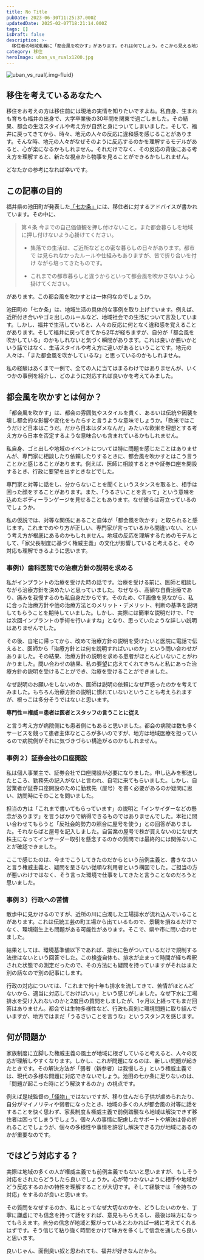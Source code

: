 ```yaml
---
title: No Title
pubDate: 2023-06-30T11:25:37.000Z
updatedDate: 2025-02-07T18:21:14.000Z
tags: []
isDraft: false
description: >-
  移住者の地域軋轢に「都会風を吹かす」があります。それは何でしょう。そこから見える地方の権威主義と前例主義が新たな問題解決に対応できないことをこの記事では指摘しています。地域の特性を知れば無用な軋轢を防ぐだけでなく信念を持って謙虚に対応すれば味方なってもらえるでしょう。
category: 移住
heroImage: uban_vs_rualx1200.jpg
---
```



![uban_vs_rual](https://object-storage.tyo2.conoha.io/v1/nc_.../blog-astro-assets/uban_vs_rualx1200.jpg){.img-fluid}

## 移住を考えているあなたへ


移住をお考えの方は移住前には現地の実情を知りたいですよね。私自身、生まれも育ちも福井の出身で、大学卒業後の30年間を関東で過ごしました。その結果、都会の生活スタイルや考え方が自然と身についてしまいました。そして、福井に戻ってきてから、時々、地元の人々の反応に違和感を感じることがあります。そんな時、地元の人々がなぜそのように反応するのかを理解するモデルがあると、心が楽になるかもしれません。それだけでなく、その反応の背後にある考え方を理解すると、新たな視点から物事を見ることができるかもしれません。

どなたかの参考になれば幸いです。



## この記事の目的

福井県の池田町が発表した[「七か条」](https://www.town.ikeda.fukui.jp/pick/pickjukyo/p002780_d/fil/nanakajou.pdf)には、移住者に対するアドバイスが書かれています。その中に、

> 第４条 今までの自己価値観を押し付けないこと。また都会暮らしを地域に押し付けないよう心掛けてください。 
>
> - 集落での生活は、ご近所などとの密な暮らしの日々があります。都市で は見られなかったルールや仕組みもありますが、皆で折り合いを付け ながら培ってきたものです。
>
> - これまでの都市暮らしと違うからといって都会風を吹かさないよう心 掛けてください。 



があります。この都会風を吹かすとは一体何なのでしょうか。

池田町の「七か条」は、地域生活の具体的な事例を取り上げています。例えば、近所付き合いやゴミ出しのルールなど、地域社会での生活について言及しています。しかし、福井で生活していると、人々の反応に何となく違和感を覚えることがあります。そして福井に戻ってきてから2年が経ちますが、自分が「都会風を吹かしている」のかもしれないと気づく瞬間があります。これは良いか悪いかという話ではなく、生活スタイルや考え方に違いがあるということです。地元の人々は、「また都会風を吹かしているな」と思っているのかもしれません。

私の経験はあくまで一例で、全ての人に当てはまるわけではありませんが、いくつかの事例を紹介し、どのように対応すれば良いかを考えてみました。



## 都会風を吹かすとは何か？

「都会風を吹かす」は、都会の雰囲気やスタイルを貫く、あるいは伝統や因襲を壊し都会的な影響や変化をもたらすと言うような意味でしょうか。「欧米ではこうだけど日本はこうだ。だから日本はダメなんだ」みたいな欧米を理想とする考え方から日本を否定するような意味合いも含まれているかもしれません。

私自身、ゴミ出しや地域のイベントについては特に問題を感じたことはありませんが、専門家に相談したり依頼したりするときに、都会風を吹かすとはこう言うことかと感じることがあります。例えば、医師に相談するときや証券口座を開設するとき、行政に要望を出すときなどでした。

専門家と対等に話をし、分からないことを聞くというスタンスを取ると、相手は困った顔をすることがあります。また、「うるさいことを言って」という意味を込めたボディーランゲージを見せることもあります。なぜ彼らは苛立っているのでしょうか。

私の仮説では、対等な関係にあること自体が「都会風を吹かす」と取られると感じます。これまでのやり方が正しい、専門家が言っているから間違いない、という考え方が根底にあるのかもしれません。地域の反応を理解するためのモデルとして、「家父長制度に基づく権威主義」の文化が影響していると考えると、その対応も理解できるように思います。



### 事例1）歯科医院での治療方針の説明を求める

私がインプラントの治療を受けた時の話です。治療を受ける前に、医師と相談しながら治療方針を決めたいと思っていました。なぜなら、高額な自費治療であり、痛みを我慢するのも私自身だからです。そのため、CT画像を見ながら、私に合った治療方針や他の治療方法とのメリット・デメリット、判断の基準を説明してもらうことを期待していました。しかし、実際には簡単な説明だけで、「では次回インプラントの手術を行いますね」となり、思っていたような詳しい説明はありませんでした。

その後、自宅に帰ってから、改めて治療方針の説明を受けたいと医院に電話で伝えると、医師から「治療方針とは何を説明すればいいのか」という問い合わせがありました。その結果、治療方針の説明を求める患者がほとんどいないことがわかりました。問い合わせの結果、私の要望に応えてくれてきちんと私にあった治療方針の説明を受けることができ、治療を受けることができました。

なぜ説明のお願いをしないのか、医師は説明の依頼になぜ戸惑ったのかを考えてみました。もちろん治療方針の説明に慣れていないということも考えられますが、根っこは多分そうではないと思います。

**専門性＝権威＝患者は医者とスタッフの言うことに従え**

と言う考え方が病院側にも患者側にもあると思いました。都会の病院は数も多くサービスを競って患者主体なところが多いのですが、地方は地域医療を担っているので病院側がそれに気づきづらい構造がるのかもしれません。



### 事例２）証券会社の口座開設

私は個人事業主で、証券会社で口座開設が必要になりました。申し込みを郵送したところ、勤務先の記入がないと言われ、自宅に来てもらいました。しかし、自営業者が証券口座開設のために勤務先（屋号）を書く必要があるのか疑問に思い、訪問時にそのことを問いました。

担当の方は「これまで書いてもらっています」の説明と「インサイダーなどの懸念があります」を言うばかりで納得できるものではありませんでした。本社に問い合わせてもらうと「反社会的勢力の照合に屋号を使う」との回答がありました。それならばと屋号を記入しました。自営業の屋号で株が買えないのになぜ大株主になってインサーダー取引を懸念するのかの質問では最終的には関係ないことが確認できました。

ここで感じたのは、今までこうしてきたのだからという前例主義と、書きなさいと言う権威主義と、疑問を呈さない従順な利用者という構図でした。ご担当の方が悪いわけではなく、そう言った環境で仕事をしてきたと言うことなのだろうと思いました。



### 事例３）行政への苦情

散歩中に見かけるのですが、近所の川に白濁した工場排水が流れ込んでいることがあります。これは伝統工芸の町工場から出ているもので、景観を損ねるだけでなく、環境衛生上も問題がある可能性があります。そこで、県や市に問い合わせました。

結果としては、環境基準値以下であれば、排水に色がついているだけで規制する法律はないという回答でした。この検査自体も、排水が止まって時間が経ち希釈された状態での測定だったので、その方法にも疑問を持っていますがそれはまた別の話なので別の記事にします。

行政の対応については、「これまで何十年も排水を流してきて、苦情がほとんどないから、適当に対応しておけばいい」という感じがしました。なぜ下水に工場排水を受け入れないのかと2度目の質問をしましたが、1ヶ月以上経ってもまだ回答はありません。都会では生物多様性など、行政も真剣に環境問題に取り組んでいますが、地方ではまだ「うるさいことを言うな」というスタンスを感じます。



## 何が問題か

家族制度に立脚した権威主義の風土が地域に根ざしていると考えると、人々の反応が理解しやすくなります。しかし、これが問題になるのは、新しい問題が起きたときです。その解決方法が「弱者（新参者）は我慢しろ」という権威主義では、現代の多様な問題に対応できないでしょう。池田の七か条に足りないのは、「問題が起こった時にどう解決するのか」の視点です。

例えば是枝監督の[「怪物」](/cgi/blog_single-post.cgi?post=BB53D62A27ED47C291C0818379831FE0)ではないですが、移り住んだら子供が虐められたり、自分がマイノリティや弱者になったとき、地域の多くの人が都会風の対等に話をすることを快く思わず、家長制度＆権威主義で前例踏襲なら地域は解決できず移住者は困ってしまうでしょう。個々人の事情に配慮したサポートや解決は骨の折れることでしょうが、個々の多様性や事情を許容し解決できる力が地域にあるのかが重要なのです。



## ではどう対応する？

実際は地域の多くの人が権威主義でも前例主義でもないと思いますが、もしそう対応をされたらどうしたら良いでしょうか。心が苛つかないように相手や地域がどう反応するのかの特性を理解することが大切です。そして経験では「金持ちの対応」をするのが良いと思います。

その質問をなぜするのか、私にとってなぜ大切なのかを、どうしたいのかを、丁寧に謙虚にでも信念を持って話をすれば、意見ももらえるし、最後は味方になってもらえます。自分の信念が地域と繋がっているとわかれば一緒に考えてくれるはずです。そう信じて粘り強く時間をかけて味方を多くして信念を通したら良いと思います。



良いじゃん、面倒臭い奴と思われても、福井が好きなんだから。
